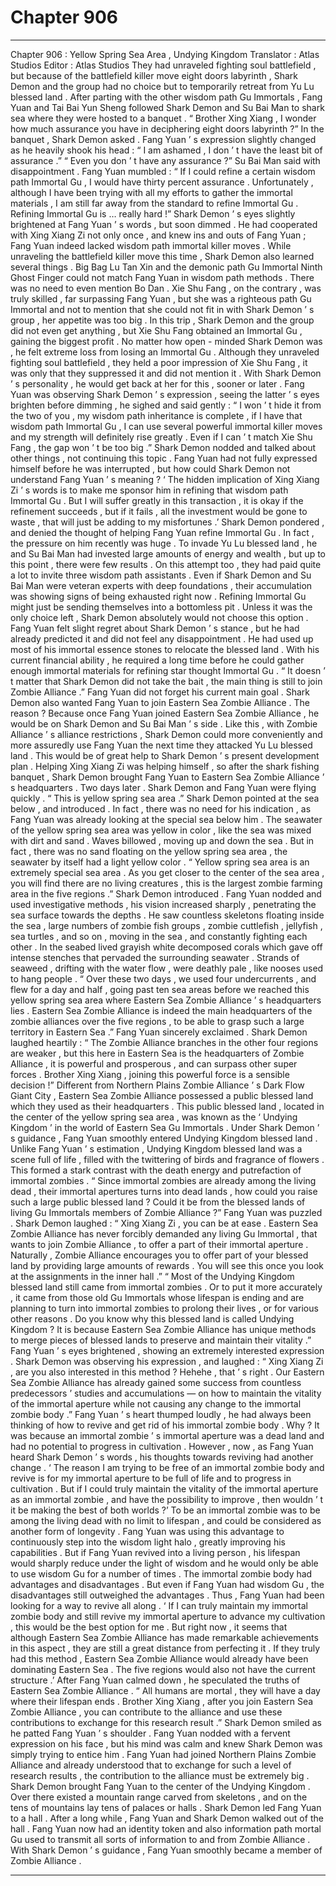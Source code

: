 
# Chapter 906


---

Chapter 906 : Yellow Spring Sea Area , Undying Kingdom
Translator :
Atlas Studios
Editor :
Atlas Studios
They had unraveled fighting soul battlefield , but because of the battlefield killer move eight doors labyrinth , Shark Demon and the group had no choice but to temporarily retreat from Yu Lu blessed land .
After parting with the other wisdom path Gu Immortals , Fang Yuan and Tai Bai Yun Sheng followed Shark Demon and Su Bai Man to shark sea where they were hosted to a banquet .
“ Brother Xing Xiang , I wonder how much assurance you have in deciphering eight doors labyrinth ?” In the banquet , Shark Demon asked .
Fang Yuan ’ s expression slightly changed as he heavily shook his head : “ I am ashamed , I don ’ t have the least bit of assurance .”
“ Even you don ’ t have any assurance ?” Su Bai Man said with disappointment .
Fang Yuan mumbled : “ If I could refine a certain wisdom path Immortal Gu , I would have thirty percent assurance . Unfortunately , although I have been trying with all my efforts to gather the immortal materials , I am still far away from the standard to refine Immortal Gu . Refining Immortal Gu is … really hard !”
Shark Demon ’ s eyes slightly brightened at Fang Yuan ’ s words , but soon dimmed .
He had cooperated with Xing Xiang Zi not only once , and knew ins and outs of Fang Yuan ; Fang Yuan indeed lacked wisdom path immortal killer moves .
While unraveling the battlefield killer move this time , Shark Demon also learned several things .
Big Bag Lu Tan Xin and the demonic path Gu Immortal Ninth Ghost Finger could not match Fang Yuan in wisdom path methods . There was no need to even mention Bo Dan . Xie Shu Fang , on the contrary , was truly skilled , far surpassing Fang Yuan , but she was a righteous path Gu Immortal and not to mention that she could not fit in with Shark Demon ’ s group , her appetite was too big .
In this trip , Shark Demon and the group did not even get anything , but Xie Shu Fang obtained an Immortal Gu , gaining the biggest profit .
No matter how open - minded Shark Demon was , he felt extreme loss from losing an Immortal Gu .
Although they unraveled fighting soul battlefield , they held a poor impression of Xie Shu Fang , it was only that they suppressed it and did not mention it . With Shark Demon ’ s personality , he would get back at her for this , sooner or later .
Fang Yuan was observing Shark Demon ’ s expression , seeing the latter ’ s eyes brighten before dimming , he sighed and said gently : “ I won ’ t hide it from the two of you , my wisdom path inheritance is complete , if I have that wisdom path Immortal Gu , I can use several powerful immortal killer moves and my strength will definitely rise greatly . Even if I can ’ t match Xie Shu Fang , the gap won ’ t be too big .”
Shark Demon nodded and talked about other things , not continuing this topic .
Fang Yuan had not fully expressed himself before he was interrupted , but how could Shark Demon not understand Fang Yuan ’ s meaning ?
‘ The hidden implication of Xing Xiang Zi ’ s words is to make me sponsor him in refining that wisdom path Immortal Gu . But I will suffer greatly in this transaction , it is okay if the refinement succeeds , but if it fails , all the investment would be gone to waste , that will just be adding to my misfortunes .’
Shark Demon pondered , and denied the thought of helping Fang Yuan refine Immortal Gu .
In fact , the pressure on him recently was huge .
To invade Yu Lu blessed land , he and Su Bai Man had invested large amounts of energy and wealth , but up to this point , there were few results . On this attempt too , they had paid quite a lot to invite three wisdom path assistants .
Even if Shark Demon and Su Bai Man were veteran experts with deep foundations , their accumulation was showing signs of being exhausted right now .
Refining Immortal Gu might just be sending themselves into a bottomless pit . Unless it was the only choice left , Shark Demon absolutely would not choose this option .
Fang Yuan felt slight regret about Shark Demon ’ s stance , but he had already predicted it and did not feel any disappointment .
He had used up most of his immortal essence stones to relocate the blessed land . With his current financial ability , he required a long time before he could gather enough immortal materials for refining star thought Immortal Gu .
“ It doesn ’ t matter that Shark Demon did not take the bait , the main thing is still to join Zombie Alliance .” Fang Yuan did not forget his current main goal .
Shark Demon also wanted Fang Yuan to join Eastern Sea Zombie Alliance .
The reason ?
Because once Fang Yuan joined Eastern Sea Zombie Alliance , he would be on Shark Demon and Su Bai Man ’ s side . Like this , with Zombie Alliance ’ s alliance restrictions , Shark Demon could more conveniently and more assuredly use Fang Yuan the next time they attacked Yu Lu blessed land .
This would be of great help to Shark Demon ’ s present development plan .
Helping Xing Xiang Zi was helping himself , so after the shark fishing banquet , Shark Demon brought Fang Yuan to Eastern Sea Zombie Alliance ’ s headquarters .
Two days later .
Shark Demon and Fang Yuan were flying quickly .
“ This is yellow spring sea area .” Shark Demon pointed at the sea below , and introduced .
In fact , there was no need for his indication , as Fang Yuan was already looking at the special sea below him .
The seawater of the yellow spring sea area was yellow in color , like the sea was mixed with dirt and sand . Waves billowed , moving up and down the sea .
But in fact , there was no sand floating on the yellow spring sea area , the seawater by itself had a light yellow color .
“ Yellow spring sea area is an extremely special sea area . As you get closer to the center of the sea area , you will find there are no living creatures , this is the largest zombie farming area in the five regions .” Shark Demon introduced .
Fang Yuan nodded and used investigative methods , his vision increased sharply , penetrating the sea surface towards the depths .
He saw countless skeletons floating inside the sea , large numbers of zombie fish groups , zombie cuttlefish , jellyfish , sea turtles , and so on , moving in the sea , and constantly fighting each other .
In the seabed lived grayish white decomposed corals which gave off intense stenches that pervaded the surrounding seawater . Strands of seaweed , drifting with the water flow , were deathly pale , like nooses used to hang people .
“ Over these two days , we used four undercurrents , and flew for a day and half , going past ten sea areas before we reached this yellow spring sea area where Eastern Sea Zombie Alliance ’ s headquarters lies . Eastern Sea Zombie Alliance is indeed the main headquarters of the zombie alliances over the five regions , to be able to grasp such a large territory in Eastern Sea .” Fang Yuan sincerely exclaimed .
Shark Demon laughed heartily : “ The Zombie Alliance branches in the other four regions are weaker , but this here in Eastern Sea is the headquarters of Zombie Alliance , it is powerful and prosperous , and can surpass other super forces . Brother Xing Xiang , joining this powerful force is a sensible decision !”
Different from Northern Plains Zombie Alliance ’ s Dark Flow Giant City , Eastern Sea Zombie Alliance possessed a public blessed land which they used as their headquarters .
This public blessed land , located in the center of the yellow spring sea area , was known as the ‘ Undying Kingdom ’ in the world of Eastern Sea Gu Immortals .
Under Shark Demon ’ s guidance , Fang Yuan smoothly entered Undying Kingdom blessed land .
Unlike Fang Yuan ’ s estimation , Undying Kingdom blessed land was a scene full of life , filled with the twittering of birds and fragrance of flowers .
This formed a stark contrast with the death energy and putrefaction of immortal zombies .
“ Since immortal zombies are already among the living dead , their immortal apertures turns into dead lands , how could you raise such a large public blessed land ? Could it be from the blessed lands of living Gu Immortals members of Zombie Alliance ?” Fang Yuan was puzzled .
Shark Demon laughed : “ Xing Xiang Zi , you can be at ease . Eastern Sea Zombie Alliance has never forcibly demanded any living Gu Immortal , that wants to join Zombie Alliance , to offer a part of their immortal aperture . Naturally , Zombie Alliance encourages you to offer part of your blessed land by providing large amounts of rewards . You will see this once you look at the assignments in the inner hall .”
“ Most of the Undying Kingdom blessed land still came from immortal zombies . Or to put it more accurately , it came from those old Gu Immortals whose lifespan is ending and are planning to turn into immortal zombies to prolong their lives , or for various other reasons . Do you know why this blessed land is called Undying Kingdom ? It is because Eastern Sea Zombie Alliance has unique methods to merge pieces of blessed lands to preserve and maintain their vitality .”
Fang Yuan ’ s eyes brightened , showing an extremely interested expression .
Shark Demon was observing his expression , and laughed : “ Xing Xiang Zi , are you also interested in this method ? Hehehe , that ’ s right . Our Eastern Sea Zombie Alliance has already gained some success from countless predecessors ’ studies and accumulations — on how to maintain the vitality of the immortal aperture while not causing any change to the immortal zombie body .”
Fang Yuan ’ s heart thumped loudly , he had always been thinking of how to revive and get rid of his immortal zombie body .
Why ?
It was because an immortal zombie ’ s immortal aperture was a dead land and had no potential to progress in cultivation .
However , now , as Fang Yuan heard Shark Demon ’ s words , his thoughts towards reviving had another change .
‘ The reason I am trying to be free of an immortal zombie body and revive is for my immortal aperture to be full of life and to progress in cultivation . But if I could truly maintain the vitality of the immortal aperture as an immortal zombie , and have the possibility to improve , then wouldn ’ t it be making the best of both worlds ?’
To be an immortal zombie was to be among the living dead with no limit to lifespan , and could be considered as another form of longevity .
Fang Yuan was using this advantage to continuously step into the wisdom light halo , greatly improving his capabilities .
But if Fang Yuan revived into a living person , his lifespan would sharply reduce under the light of wisdom and he would only be able to use wisdom Gu for a number of times .
The immortal zombie body had advantages and disadvantages .
But even if Fang Yuan had wisdom Gu , the disadvantages still outweighed the advantages .
Thus , Fang Yuan had been looking for a way to revive all along .
‘ If I can truly maintain my immortal zombie body and still revive my immortal aperture to advance my cultivation , this would be the best option for me . But right now , it seems that although Eastern Sea Zombie Alliance has made remarkable achievements in this aspect , they are still a great distance from perfecting it . If they truly had this method , Eastern Sea Zombie Alliance would already have been dominating Eastern Sea . The five regions would also not have the current structure .’
After Fang Yuan calmed down , he speculated the truths of Eastern Sea Zombie Alliance .
“ All humans are mortal , they will have a day where their lifespan ends . Brother Xing Xiang , after you join Eastern Sea Zombie Alliance , you can contribute to the alliance and use these contributions to exchange for this research result .” Shark Demon smiled as he patted Fang Yuan ’ s shoulder .
Fang Yuan nodded with a fervent expression on his face , but his mind was calm and knew Shark Demon was simply trying to entice him .
Fang Yuan had joined Northern Plains Zombie Alliance and already understood that to exchange for such a level of research results , the contribution to the alliance must be extremely big .
Shark Demon brought Fang Yuan to the center of the Undying Kingdom .
Over there existed a mountain range carved from skeletons , and on the tens of mountains lay tens of palaces or halls .
Shark Demon led Fang Yuan to a hall .
After a long while , Fang Yuan and Shark Demon walked out of the hall . Fang Yuan now had an identity token and also information path mortal Gu used to transmit all sorts of information to and from Zombie Alliance .
With Shark Demon ’ s guidance , Fang Yuan smoothly became a member of Zombie Alliance .

---

